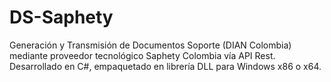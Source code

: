 # DS-Saphety
Generación y Transmisión de Documentos Soporte (DIAN Colombia) mediante proveedor tecnológico Saphety Colombia vía API Rest. Desarrollado en C#, empaquetado en librería DLL para Windows x86 o x64.
